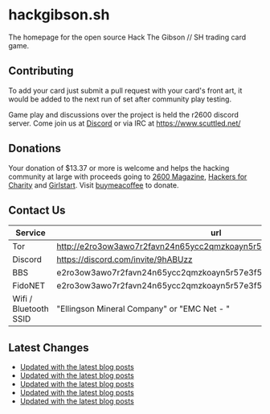 # hackgibson.sh
The homepage for the open source Hack The Gibson // SH trading card game.


## Contributing

To add your card just submit a pull request with your card's front art, it would be added to the next run of set after community play testing.

Game play and discussions over the project is held the r2600 discord server. Come join us at [Discord](https://discord.com/invite/9hABUzz) or via IRC at https://www.scuttled.net/


## Donations

Your donation of $13.37 or more is welcome and helps the hacking community at large with proceeds going to [2600 Magazine](https://2600.com/), [Hackers for Charity](https://hackersforcharity.org) and [Girlstart](https://girlstart.org).  Visit [buymeacoffee](https://www.buymeacoffee.com/hackgibson.sh) to donate.


## Contact Us

Service | url
-|-
Tor | http://e2ro3ow3awo7r2favn24n65ycc2qmzkoayn5r57e3f56nvjwdcgg32ad.onion
Discord | https://discord.com/invite/9hABUzz
BBS | e2ro3ow3awo7r2favn24n65ycc2qmzkoayn5r57e3f56nvjwdcgg32ad.onion:23
FidoNET | e2ro3ow3awo7r2favn24n65ycc2qmzkoayn5r57e3f56nvjwdcgg32ad.onion:24554
Wifi / Bluetooth SSID | "Ellingson Mineral Company" or "EMC Net - <fidonet address>"

## Latest Changes
<!-- BLOG-POST-LIST:START -->
- [Updated with the latest blog posts](https://github.com/DFW2600/hackgibson.sh/commit/9274da1adf35de52a400137a39fb422bd7911d10)
- [Updated with the latest blog posts](https://github.com/DFW2600/hackgibson.sh/commit/9f9d591fdfba760034414c2e1ffc728bf8792d50)
- [Updated with the latest blog posts](https://github.com/DFW2600/hackgibson.sh/commit/b247b1fdc84e35f040d110ddbf402398363a53cb)
- [Updated with the latest blog posts](https://github.com/DFW2600/hackgibson.sh/commit/42bea7cfc6a9d90b9590fca65e928afffc28f5ff)
- [Updated with the latest blog posts](https://github.com/DFW2600/hackgibson.sh/commit/a1f0590e37d397a262a4a8127ee5b99d66fb23ea)
<!-- BLOG-POST-LIST:END -->
